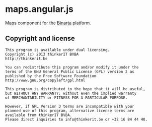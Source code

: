 # maps.angular.js

Maps component for the [Binarta](http://binarta.com/) platform.

## Copyright and license

    This program is available under dual licensing.
    Copyright (c) 2013 thinkerIT BVBA
    http://thinkerit.be
    
    You can redistribute this program and/or modify it under the
    terms of the GNU General Public License (GPL) version 3 as
    published by the Free Software Foundation 
    http://www.gnu.org/copyleft/gpl.html
    
    This program is distributed in the hope that it will be useful,
    but WITHOUT ANY WARRANTY; without even the implied warranty
    of MERCHANTABILITY or FITNESS FOR A PARTICULAR PURPOSE.
    
    However, if GPL Version 3 terms are incompatible with your
    planned use of this program, alternative license terms are
    available from thinkerIT BVBA.
    Please direct inquiries to info@thinkerit.be or +32 16 84 44 40.